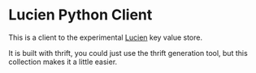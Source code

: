 # Lucien Python Client #

This is a client to the experimental [Lucien](https://github.com/sholiday/lucien) key value store.

It is built with thrift, you could just use the thrift generation tool, but this collection makes it a little easier.